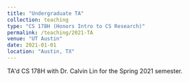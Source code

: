 ```yaml
---
title: "Undergraduate TA"
collection: teaching
type: "CS 178H (Honors Intro to CS Research)"
permalink: /teaching/2021-TA
venue: "UT Austin"
date: 2021-01-01
location: "Austin, TX"
---
```


TA'd CS 178H with Dr. Calvin Lin for the Spring 2021 semester.
